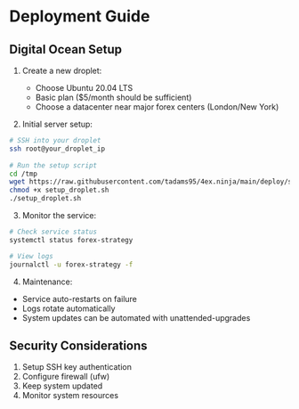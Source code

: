 # Deployment Guide

## Digital Ocean Setup

1. Create a new droplet:
   - Choose Ubuntu 20.04 LTS
   - Basic plan ($5/month should be sufficient)
   - Choose a datacenter near major forex centers (London/New York)

2. Initial server setup:
```bash
# SSH into your droplet
ssh root@your_droplet_ip
 
# Run the setup script
cd /tmp
wget https://raw.githubusercontent.com/tadams95/4ex.ninja/main/deploy/setup_droplet.sh
chmod +x setup_droplet.sh
./setup_droplet.sh
```

3. Monitor the service:
```bash
# Check service status
systemctl status forex-strategy

# View logs
journalctl -u forex-strategy -f
```

4. Maintenance:
- Service auto-restarts on failure
- Logs rotate automatically
- System updates can be automated with unattended-upgrades

## Security Considerations

1. Setup SSH key authentication
2. Configure firewall (ufw)
3. Keep system updated
4. Monitor system resources
